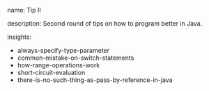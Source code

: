 name: Tip II

description: Second round of tips on how to program better in Java.

insights:
  - always-specify-type-parameter
  - common-mistake-on-switch-statements
  - how-range-operations-work
  - short-circuit-evaluation
  - there-is-no-such-thing-as-pass-by-reference-in-java
